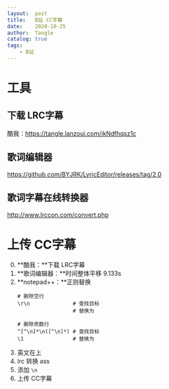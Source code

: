```yaml
---
layout:  post
title:   B站 CC字幕
date:    2020-10-25
author:  Tangle
catalog: true
tags:
    - B站
---
```


# 工具

## 下载 LRC字幕

酷我：<https://tangle.lanzoui.com/ikNdfhqsz1c>

## 歌词编辑器

<https://github.com/BYJRK/LyricEditor/releases/tag/2.0>

## 歌词字幕在线转换器

<http://www.lrccon.com/convert.php>

# 上传 CC字幕

0. **酷我：**下载 LRC字幕
0. **歌词编辑器：**时间整体平移 9.133s
0. **notepad++：**正则替换
    ```
    # 删除空行
    \r\n              # 查找目标
                      # 替换为

    # 删除奇数行
    ^[^\n]*\n([^\n]*) # 查找目标
    \1                # 替换为
    ```
0. 英文在上
0. lrc 转换 ass
0. 添加 `\n`
0. 上传 CC字幕

